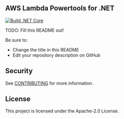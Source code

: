 ## AWS Lambda Powertools for .NET

[![Build .NET Core](https://github.com/t1agob/aws-lambda-powertools-dotnet/actions/workflows/build.yml/badge.svg?branch=develop)](https://github.com/t1agob/aws-lambda-powertools-dotnet/actions/workflows/build.yml)

TODO: Fill this README out!

Be sure to:

* Change the title in this README
* Edit your repository description on GitHub

## Security

See [CONTRIBUTING](CONTRIBUTING.md#security-issue-notifications) for more information.

## License

This project is licensed under the Apache-2.0 License.

